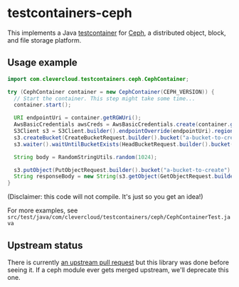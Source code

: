 # testcontainers-ceph

This implements a Java [testcontainer](https://www.testcontainers.org/) for
[Ceph](https://ceph.io/), a distributed object, block, and file storage platform.

## Usage example

```java
import com.clevercloud.testcontainers.ceph.CephContainer;

try (CephContainer container = new CephContainer(CEPH_VERSION)) {
  // Start the container. This step might take some time...
  container.start();

  URI endpointUri = container.getRGWUri();
  AwsBasicCredentials awsCreds = AwsBasicCredentials.create(container.getRGWAccessKey(), container.getRGWSecretKey());
  S3Client s3 = S3Client.builder().endpointOverride(endpointUri).region(Region.of("default")).credentialsProvider(StaticCredentialsProvider.create(awsCreds)).build();
  s3.createBucket(CreateBucketRequest.builder().bucket("a-bucket-to-create").build());
  s3.waiter().waitUntilBucketExists(HeadBucketRequest.builder().bucket("a-bucket-to-create").build());

  String body = RandomStringUtils.random(1024);

  s3.putObject(PutObjectRequest.builder().bucket("a-bucket-to-create").key("an-object-to-create").build(), RequestBody.fromBytes(body.getBytes(StandardCharsets.UTF_8)));
  String responseBody = new String(s3.getObject(GetObjectRequest.builder().bucket("a-bucket-to-create").key("an-object-tocreate").build()).readAllBytes());
}
```

(Disclaimer: this code will not compile. It's just so you get an idea!)

For more examples, see `src/test/java/com/clevercloud/testcontainers/ceph/CephContainerTest.java`

## Upstream status

There is currently [an upstream pull request](https://github.com/testcontainers/testcontainers-java/pull/2687) but this library was done before seeing it. If a ceph module ever gets merged upstream, we'll deprecate this one.

